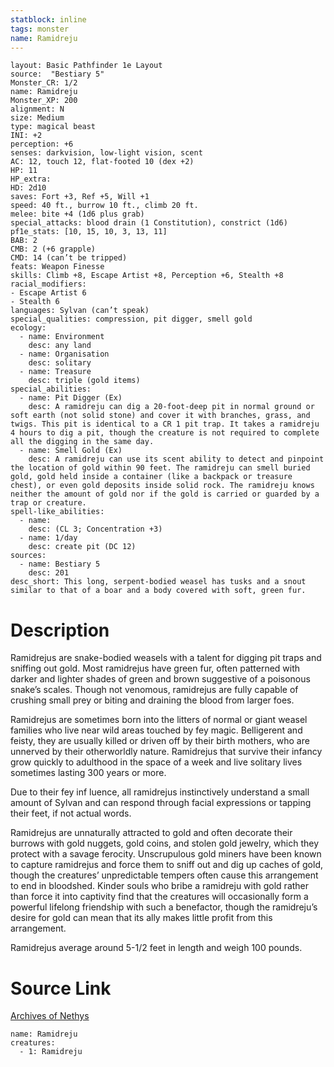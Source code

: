 ```yaml
---
statblock: inline
tags: monster
name: Ramidreju
---
```

```statblock
layout: Basic Pathfinder 1e Layout
source:  "Bestiary 5"
Monster_CR: 1/2
name: Ramidreju
Monster_XP: 200
alignment: N
size: Medium
type: magical beast
INI: +2
perception: +6
senses: darkvision, low-light vision, scent
AC: 12, touch 12, flat-footed 10 (dex +2)
HP: 11
HP_extra: 
HD: 2d10
saves: Fort +3, Ref +5, Will +1
speed: 40 ft., burrow 10 ft., climb 20 ft.
melee: bite +4 (1d6 plus grab)
special_attacks: blood drain (1 Constitution), constrict (1d6)
pf1e_stats: [10, 15, 10, 3, 13, 11]
BAB: 2
CMB: 2 (+6 grapple)
CMD: 14 (can’t be tripped)
feats: Weapon Finesse
skills: Climb +8, Escape Artist +8, Perception +6, Stealth +8
racial_modifiers:
- Escape Artist 6
- Stealth 6
languages: Sylvan (can’t speak)
special_qualities: compression, pit digger, smell gold
ecology:
  - name: Environment
    desc: any land
  - name: Organisation
    desc: solitary
  - name: Treasure
    desc: triple (gold items)
special_abilities:
  - name: Pit Digger (Ex)
    desc: A ramidreju can dig a 20-foot-deep pit in normal ground or soft earth (not solid stone) and cover it with branches, grass, and twigs. This pit is identical to a CR 1 pit trap. It takes a ramidreju 4 hours to dig a pit, though the creature is not required to complete all the digging in the same day.
  - name: Smell Gold (Ex)
    desc: A ramidreju can use its scent ability to detect and pinpoint the location of gold within 90 feet. The ramidreju can smell buried gold, gold held inside a container (like a backpack or treasure chest), or even gold deposits inside solid rock. The ramidreju knows neither the amount of gold nor if the gold is carried or guarded by a trap or creature.
spell-like_abilities:
  - name:
    desc: (CL 3; Concentration +3)
  - name: 1/day
    desc: create pit (DC 12)
sources:
  - name: Bestiary 5
    desc: 201
desc_short: This long, serpent-bodied weasel has tusks and a snout similar to that of a boar and a body covered with soft, green fur.
```
# Description
Ramidrejus are snake-bodied weasels with a talent for digging pit traps and sniffing out gold. Most ramidrejus have green fur, often patterned with darker and lighter shades of green and brown suggestive of a poisonous snake’s scales. Though not venomous, ramidrejus are fully capable of crushing small prey or biting and draining the blood from larger foes.

 Ramidrejus are sometimes born into the litters of normal or giant weasel families who live near wild areas touched by fey magic. Belligerent and feisty, they are usually killed or driven off by their birth mothers, who are unnerved by their otherworldly nature. Ramidrejus that survive their infancy grow quickly to adulthood in the space of a week and live solitary lives sometimes lasting 300 years or more.

 Due to their fey inf luence, all ramidrejus instinctively understand a small amount of Sylvan and can respond through facial expressions or tapping their feet, if not actual words.

 Ramidrejus are unnaturally attracted to gold and often decorate their burrows with gold nuggets, gold coins, and stolen gold jewelry, which they protect with a savage ferocity. Unscrupulous gold miners have been known to capture ramidrejus and force them to sniff out and dig up caches of gold, though the creatures’ unpredictable tempers often cause this arrangement to end in bloodshed. Kinder souls who bribe a ramidreju with gold rather than force it into captivity find that the creatures will occasionally form a powerful lifelong friendship with such a benefactor, though the ramidreju’s desire for gold can mean that its ally makes little profit from this arrangement.

 Ramidrejus average around 5-1/2 feet in length and weigh 100 pounds.
# Source Link
[Archives of Nethys](https://aonprd.com/MonsterDisplay.aspx?ItemName=Ramidreju)
```encounter-table
name: Ramidreju
creatures:
  - 1: Ramidreju
```
